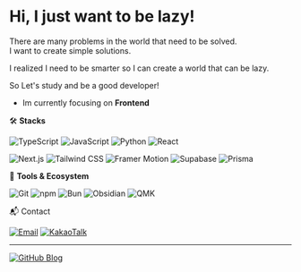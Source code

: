 # Hi, I just want to be lazy!

There are many problems in the world that need to be solved.  
I want to create simple solutions.

I realized I need to be smarter so I can create a world that can be lazy.

So Let's study and be a good developer!

- Im currently focusing on **Frontend**

🛠️ **Stacks**

![TypeScript](https://img.shields.io/badge/TypeScript-3178C6?style=flat&logo=typescript&logoColor=white)
![JavaScript](https://img.shields.io/badge/JavaScript-F7DF1E?style=flat&logo=javascript&logoColor=black)
![Python](https://img.shields.io/badge/Python-3776AB?style=flat&logo=python&logoColor=white)
![React](https://img.shields.io/badge/React-61DAFB?style=flat&logo=react&logoColor=black)

![Next.js](https://img.shields.io/badge/Next.js-000000?style=flat&logo=nextdotjs&logoColor=white)
![Tailwind CSS](https://img.shields.io/badge/Tailwind%20CSS-06B6D4?style=flat&logo=tailwindcss&logoColor=white)
![Framer Motion](https://img.shields.io/badge/Framer%20Motion-0055FF?style=flat&logo=framer&logoColor=white)
![Supabase](https://img.shields.io/badge/Supabase-3D37F9?style=flat&logo=supabase&logoColor=white)
![Prisma](https://img.shields.io/badge/Prisma-1B222D?style=flat&logo=prisma&logoColor=white)

💪 **Tools & Ecosystem**

![Git](https://img.shields.io/badge/Git-F05032?style=flat&logo=git&logoColor=white)
![npm](https://img.shields.io/badge/npm-CB3837?style=flat&logo=npm&logoColor=white)
![Bun](https://img.shields.io/badge/Bun-2C3E50?style=flat&logo=bun&logoColor=white)
![Obsidian](https://img.shields.io/badge/Obsidian-9,000?style=flat&logo=obsidian&logoColor=white)
![QMK](https://img.shields.io/badge/QMK-2C3E50?style=flat&logo=qmk&logoColor=white)

📬 Contact

[![Email](https://img.shields.io/badge/Email-EA4335?style=flat&logo=gmail&logoColor=white)](mailto:woohs0130@naver.com)
[![KakaoTalk](https://img.shields.io/badge/KakaoTalk-FFCD00?style=flat&logo=kakaotalk&logoColor=white)](https://open.kakao.com/o/sdG4BPjh)

---

[![GitHub Blog](https://img.shields.io/badge/GitHub%20Blog-181717?style=flat&logo=github&logoColor=white)](https://your-github-username.github.io)
